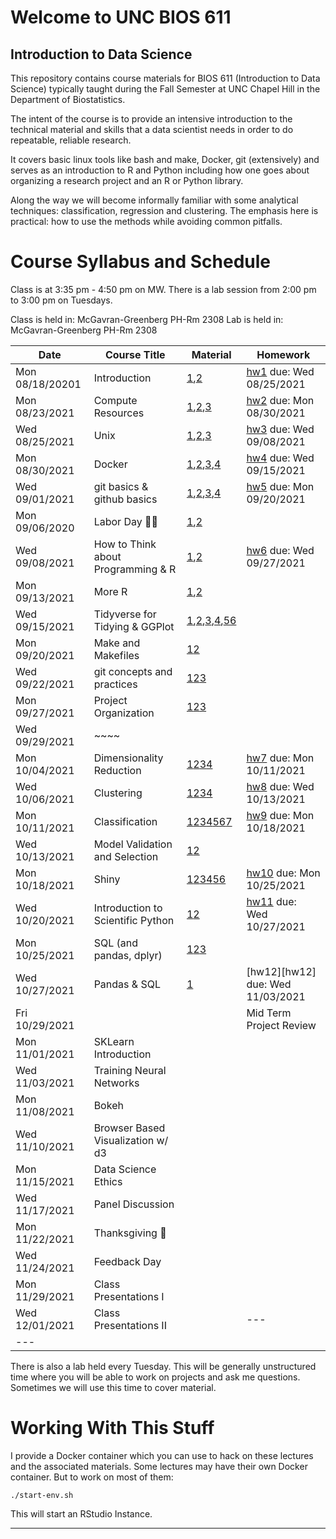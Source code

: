 Welcome to UNC BIOS 611
=======================
Introduction to Data Science
----------------------------

This repository contains course materials for BIOS 611 (Introduction
to Data Science) typically taught during the Fall Semester at UNC
Chapel Hill in the Department of Biostatistics.

The intent of the course is to provide an intensive introduction to
the technical material and skills that a data scientist needs in order
to do repeatable, reliable research.

It covers basic linux tools like bash and make, Docker, git
(extensively) and serves as an introduction to R and Python including
how one goes about organizing a research project and an R or Python
library.

Along the way we will become informally familiar with some analytical
techniques: classification, regression and clustering. The emphasis
here is practical: how to use the methods while avoiding common
pitfalls.

Course Syllabus and Schedule
============================

Class is at 3:35 pm - 4:50 pm on MW. There is a lab session from 2:00
pm to 3:00 pm on Tuesdays.

Class is held in: McGavran-Greenberg PH-Rm 2308
Lab is held in: McGavran-Greenberg PH-Rm 2308


| Date            | Course Title                       | Material                                                 | Homework                         |
| ---             | ---                                | ---                                                      | ---                              |
| Mon 08/18/20201 | Introduction                       | [1][m1],[2][m2]                                          | [hw1][hw1] due: Wed 08/25/2021   |
| Mon 08/23/2021  | Compute Resources                  | [1][m3],[2][m4],[3][m5]                                  | [hw2][hw2] due: Mon 08/30/2021   |
| Wed 08/25/2021  | Unix                               | [1][m8],[2][m6],[3][m7]                                  | [hw3][hw3] due: Wed 09/08/2021   |
| Mon 08/30/2021  | Docker                             | [1][m9],[2][m4],[3][m5],[4][m10]                         | [hw4][hw4] due: Wed 09/15/2021   |
| Wed 09/01/2021  | git basics & github basics         | [1][m13],[2][m14],[3][m15],[4][m16]                      | [hw5][hw5] due: Mon 09/20/2021   |
| Mon 09/06/2020  | Labor Day 🍞🌹                     | [1][m12],[2][m16]                                        |                                  |
| Wed 09/08/2021  | How to Think about Programming & R | [1][m18],[2][m19]                                        | [hw6][hw6] due: Wed 09/27/2021   |
| Mon 09/13/2021  | More R                             | [1][m20],[2][m23]                                        |                                  |
| Wed 09/15/2021  | Tidyverse for Tidying & GGPlot     | [1][m22],[2][m24],[3][m25],[4][m26],[5][m27][6][m28]     |                                  |
| Mon 09/20/2021  | Make and Makefiles                 | [1][m29][2][m30]                                         |                                  |
| Wed 09/22/2021  | git concepts and practices         | [1][m31][2][m32][3][m33]                                 |                                  |
| Mon 09/27/2021  | Project Organization               | [1][m34][2][m35][3][m36]                                 |                                  |
| Wed 09/29/2021  | ~~~~                               |                                                          |                                  |
| Mon 10/04/2021  | Dimensionality Reduction           | [1][m37][2][m38][3][m39][4][m40]                         | [hw7][hw7] due: Mon 10/11/2021   |
| Wed 10/06/2021  | Clustering                         | [1][m41][2][m42][3][m43][4][m44]                         | [hw8][hw8] due: Wed 10/13/2021   |
| Mon 10/11/2021  | Classification                     | [1][m45][2][m46][3][m47][4][m48][5][m49][6][m50][7][m51] | [hw9][hw9] due: Mon 10/18/2021   |
| Wed 10/13/2021  | Model Validation and Selection     | [1][m52][2][m53]                                         |                                  |
| Mon 10/18/2021  | Shiny                              | [1][m54][2][m55][3][m56][4][m57][5][m58][6][m59]         | [hw10][hw10] due: Mon 10/25/2021 |
| Wed 10/20/2021  | Introduction to Scientific Python  | [1][m60][2][m61]                                         | [hw11][hw11] due: Wed 10/27/2021 |
| Mon 10/25/2021  | SQL (and pandas, dplyr)            | [1][m11][2][m62][3][m63]                                 |                                  |
| Wed 10/27/2021  | Pandas & SQL                       | [1][m64]                                                 | [hw12][hw12] due: Wed 11/03/2021 |
| Fri 10/29/2021  |                                    |                                                          | Mid Term Project Review          |
| Mon 11/01/2021  | SKLearn Introduction               |                                                          |                                  |
| Wed 11/03/2021  | Training Neural Networks           |                                                          |                                  |
| Mon 11/08/2021  | Bokeh                              |                                                          |                                  |
| Wed 11/10/2021  | Browser Based Visualization w/ d3  |                                                          |                                  |
| Mon 11/15/2021  | Data Science Ethics                |                                                          |                                  |
| Wed 11/17/2021  | Panel Discussion                   |                                                          |                                  |
| Mon 11/22/2021  | Thanksgiving 🦃                    |                                                          |                                  |
| Wed 11/24/2021  | Feedback Day                       |                                                          |                                  |
| Mon 11/29/2021  | Class Presentations I              |                                                          |                                  |
| Wed 12/01/2021  | Class Presentations II             |                                                          | ---                              |
| ---             |                                    |                                                          |                                  |


There is also a lab held every Tuesday. This will be generally
unstructured time where you will be able to work on projects and ask
me questions. Sometimes we will use this time to cover material.

Working With This Stuff
=======================

I provide a Docker container which you can use to hack on these
lectures and the associated materials. Some lectures may have their
own Docker container. But to work on most of them:


    ./start-env.sh
    
This will start an RStudio Instance.

* * * 

[m1]:https://github.com/Vincent-Toups/datasci611/blob/main/lectures/01-course-intro-data-scientist/course-intro-data-scientist.org
[m2]:https://github.com/Vincent-Toups/datasci611/blob/main/lectures/01-course-intro-data-scientist/slides.Rpres
[m3]:https://its.unc.edu/research-computing/longleaf-cluster/
[m4]:https://docs.docker.com/docker-for-windows/install/
[m5]:https://docs.docker.com/engine/install/ubuntu/
[m6]:https://www.gnu.org/software/bash/manual/bash.html
[m7]:https://learnxinyminutes.com/docs/bash/
[m8]:https://github.com/Vincent-Toups/datasci611/tree/main/lectures/02-unix
[m9]:https://github.com/Vincent-Toups/datasci611/blob/main/lectures/03-Docker/docker.org
[m10]:https://learnxinyminutes.com/docs/docker/
[m11]:https://tomaugspurger.github.io/dplry-pandas.html
[m12]:https://en.wikipedia.org/wiki/Labor_Day
[m13]:https://git-scm.com/book/en/v2
[m14]:https://docs.github.com/en/get-started
[m15]:https://docs.github.com/en/github/authenticating-to-github/connecting-to-github-with-ssh/adding-a-new-ssh-key-to-your-github-account
[m16]:https://hyperallergic.com/313435/an-illustrated-guide-to-guy-debords-the-society-of-the-spectacle/
[m17]:https://liyanxu.blog/2017/02/12/install-git-on-windows-and-set-up-ssh-keys/
[m18]:https://learnxinyminutes.com/docs/r/
[m19]:http://adv-r.had.co.nz/
[m20]:http://adv-r.had.co.nz/Computing-on-the-language.html
[m21]:https://dplyr.tidyverse.org/articles/programming.html
[m22]:https://www.popularmechanics.com/science/a22577/genetics-papers-excel-errors/
[m23]:https://dplyr.tidyverse.org/
[m24]:https://tidyr.tidyverse.org/
[m25]:https://readr.tidyverse.org/
[m25]:https://ggplot2.tidyverse.org/
[m26]:https://magrittr.tidyverse.org/
[m27]:https://r4ds.had.co.nz/tidy-data.html
[m28]:https://www.interaction-design.org/literature/article/preattentive-visual-properties-and-how-to-use-them-in-information-visualization
[m29]:https://www.gnu.org/software/make/
[m30]:https://learnxinyminutes.com/docs/make/
[m31]:https://www.man7.org/linux/man-pages/man1/diff.1.html
[m32]:https://man7.org/linux/man-pages/man1/patch.1.html
[m33]:https://git-scm.com/book/en/v2/Git-Tools-Interactive-Staging
[m34]:https://github.com/virkud/bios611-project1
[m35]:https://www.latex-project.org/
[m36]:https://bookdown.org/yihui/rmarkdown-cookbook/install-latex.html
[m37]:https://en.wikipedia.org/wiki/Manifold_hypothesis
[m38]:https://en.wikipedia.org/wiki/Vector_space
[m39]:https://en.wikipedia.org/wiki/T-distributed_stochastic_neighbor_embedding
[m40]:https://scikit-learn.org/stable/modules/manifold.html
[m41]:https://https://scikit-learn.org/stable/auto_examples/cluster/plot_cluster_comparison.html
[m42]:https://rstudio.github.io/reticulate/
[m43]:https://en.wikipedia.org/wiki/K-means_clustering
[m44]:https://en.wikipedia.org/wiki/Spectral_clustering
[m45]:https://en.wikipedia.org/wiki/Linear_discriminant_analysis
[m46]:https://en.wikipedia.org/wiki/AdaBoost
[m47]:https://www.rdocumentation.org/packages/gbm/versions/2.1.8
[m48]:https://en.wikipedia.org/wiki/Receiver_operating_characteristic
[m49]:https://en.wikipedia.org/wiki/Linear_discriminant_analysis
[m50]:https://en.wikipedia.org/wiki/Logistic_regression
[m51]:https://en.wikipedia.org/wiki/F-score
[m52]:https://topepo.github.io/caret/model-training-and-tuning.html
[m53]:https://en.wikipedia.org/wiki/Cross-validation_(statistics)
[m54]:https://www.geeksforgeeks.org/difference-between-127-0-0-1-and-0-0-0-0/
[m55]:https://developer.mozilla.org/en-US/docs/Web/HTTP/Overview
[m56]:https://en.wikipedia.org/wiki/HTML
[m57]:https://en.wikipedia.org/wiki/JavaScript
[m58]:https://shiny.rstudio.com/
[m59]:https://plotly.com/r/
[m60]:https://learnxinyminutes.com/docs/python/
[m61]:https://numpy.org/
[m62]:https://sqlite.org/index.html
[m63]:https://www.sqlite.org/windowfunctions.html
[m64]:https://predictivehacks.com/dplyr-like-pipes-for-data-manipulation-in-python-using-pandas/ 

[hw1]:https://github.com/Vincent-Toups/datasci611/blob/main/lectures/01-course-intro-data-scientist/homework.md
[hw2]:https://github.com/Vincent-Toups/datasci611/blob/main/lectures/X-02-vcl/homework.md
[hw3]:https://github.com/Vincent-Toups/datasci611/blob/main/lectures/02-unix/homework.md
[hw4]:https://github.com/Vincent-Toups/datasci611/blob/main/lectures/03-Docker/homework.md
[hw5]:https://github.com/Vincent-Toups/datasci611/blob/main/lectures/04-git-basics/homework.md
[hw6]:https://github.com/Vincent-Toups/datasci611/blob/main/lectures/05-Programming-and-Programming-in-R/homework-p1.md
[hw7]:https://github.com/Vincent-Toups/datasci611/blob/main/lectures/10-dimensionality-reduction/homework.md
[hw8]:https://github.com/Vincent-Toups/datasci611/blob/main/lectures/11-clustering/homework.md
[hw9]:https://github.com/Vincent-Toups/datasci611/blob/main/lectures/12-classification/homework.md
[hw10]:https://github.com/Vincent-Toups/datasci611/blob/main/lectures/14-shiny/shiny-homework.md
[hw11]:https://github.com/Vincent-Toups/datasci611/blob/main/lectures/15-python/python-homework.md
